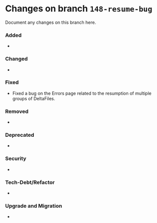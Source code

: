 # Changes on branch `148-resume-bug`
Document any changes on this branch here.
### Added
- 

### Changed
- 

### Fixed
- Fixed a bug on the Errors page related to the resumption of multiple groups of DeltaFiles.

### Removed
- 

### Deprecated
- 

### Security
- 

### Tech-Debt/Refactor
- 

### Upgrade and Migration
- 
